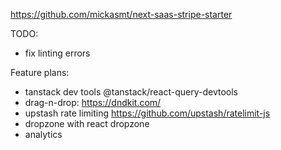 https://github.com/mickasmt/next-saas-stripe-starter

TODO:

- fix linting errors

Feature plans:

- tanstack dev tools @tanstack/react-query-devtools
- drag-n-drop: https://dndkit.com/
- upstash rate limiting https://github.com/upstash/ratelimit-js
- dropzone with react dropzone
- analytics
